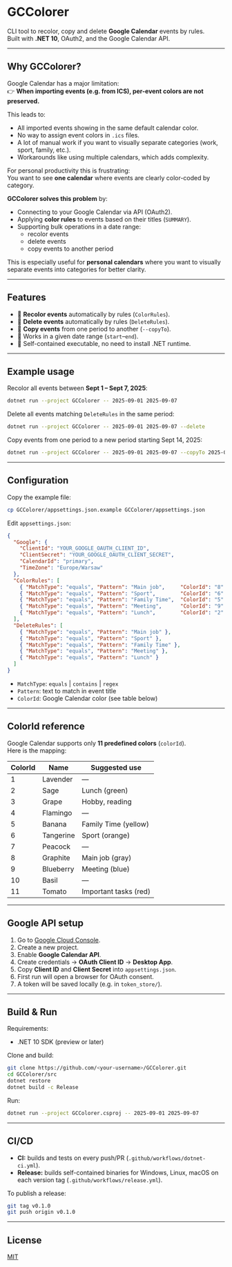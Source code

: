 # GCColorer

CLI tool to recolor, copy and delete **Google Calendar** events by rules.  
Built with **.NET 10**, OAuth2, and the Google Calendar API.

---

## Why GCColorer?

Google Calendar has a major limitation:  
👉 **When importing events (e.g. from ICS), per-event colors are not preserved.**

This leads to:
- All imported events showing in the same default calendar color.
- No way to assign event colors in `.ics` files.
- A lot of manual work if you want to visually separate categories (work, sport, family, etc.).
- Workarounds like using multiple calendars, which adds complexity.

For personal productivity this is frustrating:  
You want to see **one calendar** where events are clearly color-coded by category.

**GCColorer solves this problem** by:
- Connecting to your Google Calendar via API (OAuth2).
- Applying **color rules** to events based on their titles (`SUMMARY`).
- Supporting bulk operations in a date range:
  - recolor events
  - delete events
  - copy events to another period

This is especially useful for **personal calendars** where you want to visually separate events into categories for better clarity.

---

## Features

- 🔹 **Recolor events** automatically by rules (`ColorRules`).
- 🔹 **Delete events** automatically by rules (`DeleteRules`).
- 🔹 **Copy events** from one period to another (`--copyTo`).
- 🔹 Works in a given date range (`start`–`end`).
- 🔹 Self-contained executable, no need to install .NET runtime.

---

## Example usage

Recolor all events between **Sept 1 – Sept 7, 2025**:

```bash
dotnet run --project GCColorer -- 2025-09-01 2025-09-07
```

Delete all events matching `DeleteRules` in the same period:

```bash
dotnet run --project GCColorer -- 2025-09-01 2025-09-07 --delete
```

Copy events from one period to a new period starting Sept 14, 2025:

```bash
dotnet run --project GCColorer -- 2025-09-01 2025-09-07 --copyTo 2025-09-14
```

---

## Configuration

Copy the example file:

```bash
cp GCColorer/appsettings.json.example GCColorer/appsettings.json
```

Edit `appsettings.json`:

```json
{
  "Google": {
    "ClientId": "YOUR_GOOGLE_OAUTH_CLIENT_ID",
    "ClientSecret": "YOUR_GOOGLE_OAUTH_CLIENT_SECRET",
    "CalendarId": "primary",
    "TimeZone": "Europe/Warsaw"
  },
  "ColorRules": [
    { "MatchType": "equals", "Pattern": "Main job",     "ColorId": "8" },
    { "MatchType": "equals", "Pattern": "Sport",        "ColorId": "6" },
    { "MatchType": "equals", "Pattern": "Family Time",  "ColorId": "5" },
    { "MatchType": "equals", "Pattern": "Meeting",      "ColorId": "9" },
    { "MatchType": "equals", "Pattern": "Lunch",        "ColorId": "2" }
  ],
  "DeleteRules": [
    { "MatchType": "equals", "Pattern": "Main job" },
    { "MatchType": "equals", "Pattern": "Sport" },
    { "MatchType": "equals", "Pattern": "Family Time" },
    { "MatchType": "equals", "Pattern": "Meeting" },
    { "MatchType": "equals", "Pattern": "Lunch" }
  ]
}
```

- `MatchType`: `equals` | `contains` | `regex`  
- `Pattern`: text to match in event title  
- `ColorId`: Google Calendar color (see table below)

---

## ColorId reference

Google Calendar supports only **11 predefined colors** (`colorId`).  
Here is the mapping:

| ColorId | Name       | Suggested use         |
|---------|----------- |---------------------- |
| 1       | Lavender   | — |
| 2       | Sage       | Lunch (green) |
| 3       | Grape      | Hobby, reading |
| 4       | Flamingo   | — |
| 5       | Banana     | Family Time (yellow) |
| 6       | Tangerine  | Sport (orange) |
| 7       | Peacock    | — |
| 8       | Graphite   | Main job (gray) |
| 9       | Blueberry  | Meeting (blue) |
| 10      | Basil      | — |
| 11      | Tomato     | Important tasks (red) |

---

## Google API setup

1. Go to [Google Cloud Console](https://console.cloud.google.com/).  
2. Create a new project.  
3. Enable **Google Calendar API**.  
4. Create credentials → **OAuth Client ID** → **Desktop App**.  
5. Copy **Client ID** and **Client Secret** into `appsettings.json`.  
6. First run will open a browser for OAuth consent.  
7. A token will be saved locally (e.g. in `token_store/`).

---

## Build & Run

Requirements:
- .NET 10 SDK (preview or later)

Clone and build:

```bash
git clone https://github.com/<your-username>/GCColorer.git
cd GCColorer/src
dotnet restore
dotnet build -c Release
```

Run:

```bash
dotnet run --project GCColorer.csproj -- 2025-09-01 2025-09-07
```

---

## CI/CD

- **CI:** builds and tests on every push/PR (`.github/workflows/dotnet-ci.yml`).  
- **Release:** builds self-contained binaries for Windows, Linux, macOS on each version tag (`.github/workflows/release.yml`).  

To publish a release:

```bash
git tag v0.1.0
git push origin v0.1.0
```

---

## License

[MIT](./LICENSE)
